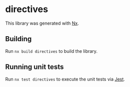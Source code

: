 # directives

This library was generated with [Nx](https://nx.dev).

## Building

Run `nx build directives` to build the library.

## Running unit tests

Run `nx test directives` to execute the unit tests via [Jest](https://jestjs.io).
